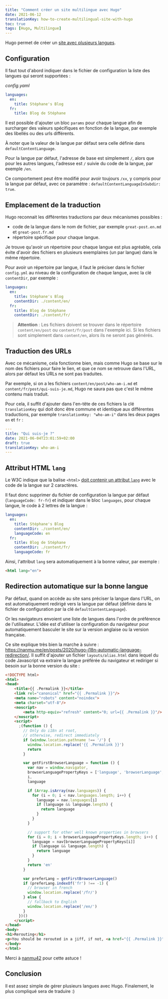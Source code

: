```yaml
---
title: "Comment créer un site multilingue avec Hugo"
date: 2021-06-12
translationKey: how-to-create-multilingual-site-with-hugo
toc: true
tags: [Hugo, Multilingue]
---
```


Hugo permet de créer un [site avec plusieurs langues](https://gohugo.io/content-management/multilingual/).

## Configuration
Il faut tout d'abord indiquer dans le fichier de configuration la liste des langues qui seront supportées :

*config.yaml*
```yaml
languages:
  en:
    title: Stéphane's Blog
  fr:
    title: Blog de Stéphane
```

Il est possible d'ajouter un bloc `params` pour chaque langue afin de surcharger des valeurs spécifiques en fonction de la langue, par exemple des libellés ou des urls différents.

À noter que la valeur de la langue par défaut sera celle définie dans `defaultContentLanguage`.

Pour la langue par défaut, l'adresse de base est simplement `/`, alors que pour les autres langues, l'adresse est `/` suivie du code de la langue, par exemple `/en`.

Ce comportement peut être modifié pour avoir toujours `/xx`, y compris pour la langue par défaut, avec ce paramètre : `defaultContentLanguageInSubdir: true`.

## Emplacement de la traduction
Hugo reconnait les différentes traductions par deux mécanismes possibles :
- code de la langue dans le nom de fichier, par exemple `great-post.en.md` et `great-post.fr.md`
- répertoire spécifique pour chaque langue.

Je trouve qu'avoir un répertoire pour chaque langue est plus agréable, cela évite d'avoir des fichiers en plusieurs exemplaires (un par langue) dans le même répertoire.

Pour avoir un répertoire par langue, il faut le préciser dans le fichier `config.yml` au niveau de la configuration de chaque langue, avec la clé `contentDir`, par exemple :

```yaml
languages:
  en:
    title: Stéphane's Blog
    contentDir: ./content/en/
  fr:
    title: Blog de Stéphane
    contentDir: ./content/fr/
```

> **Attention** : Les fichiers doivent se trouver dans le répertoire `content/en/post` ou `content/fr/post` dans l'exemple ici.
> Si les fichiers sont simplement dans `content/en`, alors ils ne seront pas générés.

## Traduction des URLs
Avec ce mécanisme, cela fonctionne bien, mais comme Hugo se base sur le nom des fichiers pour faire le lien, et que ce nom se retrouve dans l'URL, alors par défaut les URLs ne sont pas traduites.

Par exemple, si on a les fichiers `content/en/post/who-am-i.md` et `content/fr/post/qui-suis-je.md`, Hugo ne saura pas que c'est le même contenu mais traduit.

Pour cela, il suffit d'ajouter dans l'en-tête de ces fichiers la clé `translationKey` qui doit donc être commune et identique aux différentes traductions, par exemple `translationKey: "who-am-i"` dans les deux pages `en` et `fr` :

```yaml
---
title: "Qui suis-je ?"
date: 2021-06-04T23:01:59+02:00
draft: true
translationKey: who-am-i
---
```

## Attribut HTML `lang`
Le W3C indique que la balise `<html>` [doit contenir un attribut `lang`](https://www.w3.org/International/questions/qa-html-language-declarations) avec le code de la langue sur 2 caractères.

Il faut donc supprimer du fichier de configuration la langue par défaut (`languageCode: fr-fr`) et indiquer dans le bloc `languages`, pour chaque langue, le code à 2 lettres de la langue :

```yaml
languages:
  en:
    title: Stéphane's Blog
    contentDir: ./content/en/
    languageCode: en
  fr:
    title: Blog de Stéphane
    contentDir: ./content/fr/
    languageCode: fr
```

Ainsi, l'attribut `lang` sera automatiquement à la bonne valeur, par exemple :

```html
<html lang="en">
```

## Redirection automatique sur la bonne langue
Par défaut, quand on accède au site sans préciser la langue dans l'URL, on est automatiquement redirigé vers la langue par défaut (définie dans le fichier de configuration par la clé `defaultContentLanguage`).

Or les navigateurs envoient une liste de langues dans l'ordre de préférence de l'utilisateur.
L'idée est d'utiliser la configuration du navigateur pour automatiquement basculer le site sur la version anglaise ou la version française.

Ce site explique très bien la marche à suivre : https://nanmu.me/en/posts/2020/hugo-i18n-automatic-language-redirection/.
Il suffit d'ajouter un fichier `layouts/alias.html` dans lequel du code Javascript va extraire la langue préférée du navigateur et rediriger si besoin sur la bonne version du site :

```html
<!DOCTYPE html>
<html>
<head>
    <title>{{ .Permalink }}</title>
    <link rel="canonical" href="{{ .Permalink }}"/>
    <meta name="robots" content="noindex">
    <meta charset="utf-8"/>
    <noscript>
        <meta http-equiv="refresh" content="0; url={{ .Permalink }}"/>
    </noscript>
    <script>
      ;(function () {
        // Only do i18n at root, 
        // otherwise, redirect immediately
        if (window.location.pathname !== '/') {
          window.location.replace('{{ .Permalink }}')
          return
        }

        var getFirstBrowserLanguage = function () {
          var nav = window.navigator,
          browserLanguagePropertyKeys = ['language', 'browserLanguage', 'systemLanguage', 'userLanguage'],
          i,
          language

          if (Array.isArray(nav.languages)) {
            for (i = 0; i < nav.languages.length; i++) {
              language = nav.languages[i]
              if (language && language.length) {
                return language
              }
            }
          }

          // support for other well known properties in browsers
          for (i = 0; i < browserLanguagePropertyKeys.length; i++) {
            language = nav[browserLanguagePropertyKeys[i]]
            if (language && language.length) {
              return language
            }
          }
          return 'en'
        }

        var preferLang = getFirstBrowserLanguage()
        if (preferLang.indexOf('fr') !== -1) {
          // browser in french
          window.location.replace('/fr/')
        } else {
          // fallback to English
          window.location.replace('/en/')
        }
      })()
    </script>
</head>
<body>
<h1>Rerouting</h1>
<p>You should be rerouted in a jiff, if not, <a href="{{ .Permalink }}">click here</a>.</p>
</body>
</html>
```

Merci à [nanmu42](https://twitter.com/nanmu42) pour cette astuce !

## Conclusion
Il est assez simple de gérer plusieurs langues avec Hugo.
Finalement, le plus compliqué sera de traduire :)